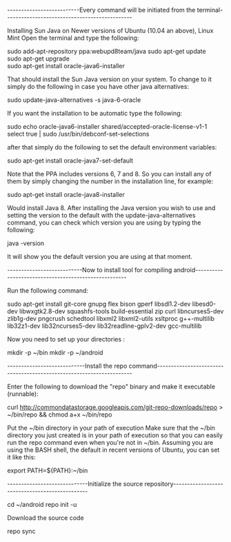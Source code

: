 --------------------------Every command will be initiated from the terminal----------------------------------------------

Installing Sun Java on Newer versions of Ubuntu (10.04 an above), Linux Mint
Open the terminal and type the following:

sudo add-apt-repository ppa:webupd8team/java
sudo apt-get update   
sudo apt-get upgrade   
sudo apt-get install oracle-java6-installer

That should install the Sun Java version on your system. To change to it simply do the following in case you have other java alternatives:

sudo update-java-alternatives -s java-6-oracle  

If you want the installation to be automatic type the following:

sudo echo oracle-java6-installer shared/accepted-oracle-license-v1-1 select true | sudo /usr/bin/debconf-set-selections

after that simply do the following to set the default environment variables:

sudo apt-get install oracle-java7-set-default

Note that the PPA includes versions 6, 7 and 8. So you can install any of them by simply changing the number in the installation line, for example:

sudo apt-get install oracle-java8-installer

Would install Java 8. After installing the Java version you wish to use and setting the version to the default with the update-java-alternatives command, you can check which version you are using by typing the following:

java -version

It will show you the default version you are using at that moment.

---------------------------Now to install tool for compiling android-----------------------------------------------------

Run the following command: 

sudo apt-get install git-core gnupg flex bison gperf libsdl1.2-dev libesd0-dev libwxgtk2.8-dev squashfs-tools build-essential zip curl libncurses5-dev zlib1g-dev  pngcrush schedtool libxml2 libxml2-utils xsltproc g++-multilib lib32z1-dev lib32ncurses5-dev lib32readline-gplv2-dev gcc-multilib 


Now you need to set up your directories :

mkdir -p ~/bin
mkdir -p ~/android

----------------------------Install the repo command---------------------------------------------------------------------

Enter the following to download the "repo" binary and make it executable (runnable): 
 
curl http://commondatastorage.googleapis.com/git-repo-downloads/repo > ~/bin/repo && chmod a+x ~/bin/repo

Put the ~/bin directory in your path of execution
Make sure that the ~/bin directory you just created is in your path of execution so that you can easily run the repo command even when you're not in ~/bin. Assuming you are using the BASH shell, the default in recent versions of Ubuntu, you can set it like this: 
 
 export PATH=${PATH}:~/bin

-----------------------------Initialize the source repository----------------------------------------------- 

cd ~/android
repo init -u <your source>

Download the source code

repo sync



